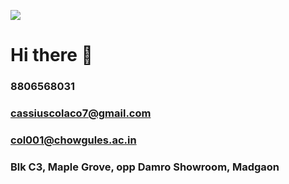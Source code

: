 ![](https://encrypted-tbn0.gstatic.com/images?q=tbn:ANd9GcR5VkwbmbhFVwHHQp5mGSdCkFdIjLxepCjKOENJgXRNniB5Jhpi2QtQCSVm2sSRDgdE1g&usqp=CAU)

# Hi there 👋

### 8806568031
### cassiuscolaco7@gmail.com 
### col001@chowgules.ac.in
### 	Blk C3, Maple Grove, opp Damro Showroom, Madgaon
